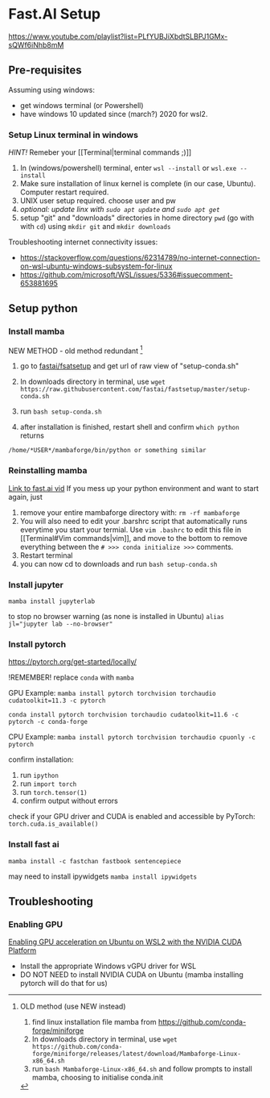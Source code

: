 # Fast.AI Setup
https://www.youtube.com/playlist?list=PLfYUBJiXbdtSLBPJ1GMx-sQWf6iNhb8mM

## Pre-requisites
Assuming using windows:
- get windows terminal (or Powershell)
- have windows 10 updated since (march?) 2020 for wsl2.

### Setup Linux terminal in windows
*HINT!* Remeber your [[Terminal|terminal commands ;)]]
1. In (windows/powershell) terminal, enter `wsl --install` or `wsl.exe --install`
2. Make sure installation of linux kernel is complete (in our case, Ubuntu). Computer restart required. 
3. UNIX user setup required. choose user and pw
4. _optional: update linx with `sudo apt update` and `sudo apt get`_
5. setup "git" and "downloads" directories in home directory `pwd` (go with with `cd`) using `mkdir git` and `mkdir downloads`

Troubleshooting internet connectivity issues:
- https://stackoverflow.com/questions/62314789/no-internet-connection-on-wsl-ubuntu-windows-subsystem-for-linux
- https://github.com/microsoft/WSL/issues/5336#issuecomment-653881695

 

## Setup python

### Install mamba
NEW METHOD  - old method redundant [^bignote]
1. go to [fastai/fsatsetup](https://github.com/fastai/fastsetup) and get url of raw view of "setup-conda.sh" 
2. In downloads directory in terminal, use `wget https://raw.githubusercontent.com/fastai/fastsetup/master/setup-conda.sh`
3. run `bash setup-conda.sh`

4. after installation is finished, restart shell and confirm `which python` returns 
``` 
/home/*USER*/mambaforge/bin/python or something similar 
```

[^bignote]: 
	OLD method (use NEW instead)
	1. find linux installation file mamba from https://github.com/conda-forge/miniforge
	2. In downloads directory in terminal, use `wget https://github.com/conda-forge/miniforge/releases/latest/download/Mambaforge-Linux-x86_64.sh`
	3. run `bash Mambaforge-Linux-x86_64.sh` and follow prompts to install mamba, choosing to initialise conda.init
	
### Reinstalling mamba
[Link to fast.ai vid](https://www.youtube.com/watch?v=56sIyFjihEc&list=PLfYUBJiXbdtSLBPJ1GMx-sQWf6iNhb8mM&index=1&t=39m50s)
If you mess up your python environment and want to start again, just 
1. remove your entire mambaforge directory with:
`rm -rf mambaforge`
2. You will also need to edit your .barshrc script that automatically runs everytime you start your termial. Use `vim .bashrc` to edit this file in [[Terminal#Vim commands|vim]],  and move to the bottom to remove everything between the `# >>> conda initialize >>>` comments.
3. Restart terminal
4. you can now cd to downloads and run `bash setup-conda.sh`

### Install jupyter
`mamba install jupyterlab`

to stop no browser warning (as none is installed in Ubuntu)
`alias jl="jupyter lab --no-browser"`

### Install pytorch
https://pytorch.org/get-started/locally/

!REMEMBER! replace `conda` with `mamba`

GPU Example:
`mamba install pytorch torchvision torchaudio cudatoolkit=11.3 -c pytorch`

`conda install pytorch torchvision torchaudio cudatoolkit=11.6 -c pytorch -c conda-forge`

CPU Example:
`mamba install pytorch torchvision torchaudio cpuonly -c pytorch`

confirm installation:
1. run `ipython`
2. run `import torch`
3. run `torch.tensor(1)`
4. confirm output without errors

check if your GPU driver and CUDA is enabled and accessible by PyTorch:
`torch.cuda.is_available()`



### Install fast ai
`mamba install -c fastchan fastbook sentencepiece`

may need to install ipywidgets
`mamba install ipywidgets`

## Troubleshooting

### Enabling GPU
[Enabling GPU acceleration on Ubuntu on WSL2 with the NVIDIA CUDA Platform](https://ubuntu.com/tutorials/enabling-gpu-acceleration-on-ubuntu-on-wsl2-with-the-nvidia-cuda-platform)

- Install the appropriate Windows vGPU driver for WSL
- DO NOT NEED to install NVIDIA CUDA on Ubuntu (mamba installing pytorch will do that for us)
